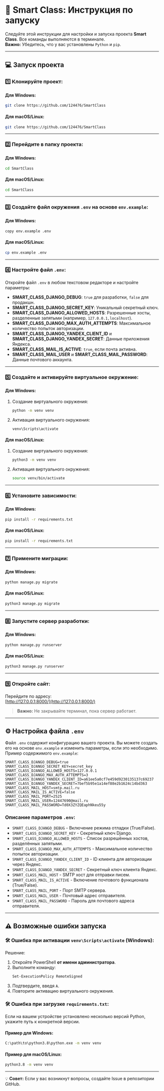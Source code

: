 
# 🔧 Smart Class: Инструкция по запуску

Следуйте этой инструкции для настройки и запуска проекта **Smart Class**. Все команды выполняются в терминале.  
**Важно:** Убедитесь, что у вас установлены `Python` и `pip`.

---

## 💻 Запуск проекта

### 1️⃣ Клонируйте проект:

#### Для Windows:
```bash
git clone https://github.com/124476/SmartClass
```

#### Для macOS/Linux:
```bash
git clone https://github.com/124476/SmartClass
```

---

### 2️⃣ Перейдите в папку проекта:

#### Для Windows:
```bash
cd SmartClass
```

#### Для macOS/Linux:
```bash
cd SmartClass
```

---

### 3️⃣ Создайте файл окружения `.env` на основе `env.example`:

#### Для Windows:
```bash
copy env.example .env
```

#### Для macOS/Linux:
```bash
cp env.example .env
```

---

### 4️⃣ Настройте файл `.env`:

Откройте файл `.env` в любом текстовом редакторе и настройте параметры:  

- **SMART_CLASS_DJANGO_DEBUG**: `true` для разработки, `false` для продакшн.
- **SMART_CLASS_DJANGO_SECRET_KEY**: Уникальный секретный ключ.
- **SMART_CLASS_DJANGO_ALLOWED_HOSTS**: Разрешенные хосты, разделенные запятыми (например, `127.0.0.1,localhost`).
- **SMART_CLASS_DJANGO_MAX_AUTH_ATTEMPTS**: Максимальное количество попыток авторизации.
- **SMART_CLASS_DJANGO_YANDEX_CLIENT_ID** и **SMART_CLASS_DJANGO_YANDEX_SECRET**: Данные приложения Яндекса.
- **SMART_CLASS_MAIL_IS_ACTIVE**: `true`, если почта активна.
- **SMART_CLASS_MAIL_USER** и **SMART_CLASS_MAIL_PASSWORD**: Данные почтового аккаунта.

---

### 5️⃣ Создайте и активируйте виртуальное окружение:

#### Для Windows:
1. Создание виртуального окружения:
   ```bash
   python -m venv venv
   ```
2. Активация виртуального окружения:
   ```bash
   venv\Scripts\activate
   ```

#### Для macOS/Linux:
1. Создание виртуального окружения:
   ```bash
   python3 -m venv venv
   ```
2. Активация виртуального окружения:
   ```bash
   source venv/bin/activate
   ```

---

### 6️⃣ Установите зависимости:

#### Для Windows:
```bash
pip install -r requirements.txt
```

#### Для macOS/Linux:
```bash
pip install -r requirements.txt
```

---

### 7️⃣ Примените миграции:

#### Для Windows:
```bash
python manage.py migrate
```

#### Для macOS/Linux:
```bash
python3 manage.py migrate
```

---

### 8️⃣ Запустите сервер разработки:

#### Для Windows:
```bash
python manage.py runserver
```

#### Для macOS/Linux:
```bash
python3 manage.py runserver
```

---

### 9️⃣ Откройте сайт:
Перейдите по адресу:  
[http://127.0.0.1:8000/](http://127.0.0.1:8000/)

> **Важно:** Не закрывайте терминал, пока сервер работает.

---

## ⚙ Настройка файла `.env`

Файл `.env` содержит конфигурацию вашего проекта. Вы можете создать его на основе `env.example` и изменить параметры, если это необходимо.  
Пример содержимого `env.example`:

```env
SMART_CLASS_DJANGO_DEBUG=true
SMART_CLASS_DJANGO_SECRET_KEY=secret_key
SMART_CLASS_DJANGO_ALLOWED_HOSTS=127.0.0.1
SMART_CLASS_DJANGO_MAX_AUTH_ATTEMPTS=3
SMART_CLASS_DJANGO_YANDEX_CLIENT_ID=a61ee5a0cf7e459d9230135137c69237
SMART_CLASS_DJANGO_YANDEX_SECRET=7bef5b95e1a14ef88e2b1624c14bd363
SMART_CLASS_MAIL_HOST=smtp.mail.ru
SMART_CLASS_MAIL_IS_ACTIVE=false
SMART_CLASS_MAIL_PORT=2525
SMART_CLASS_MAIL_USER=12447690@mail.ru
SMART_CLASS_MAIL_PASSWORD=Td0X3ZYZQEaphNkeu55y
```

### Описание параметров `.env`:

- `SMART_CLASS_DJANGO_DEBUG` - Включение режима отладки (True/False).
- `SMART_CLASS_DJANGO_SECRET_KEY` - Секретный ключ Django.
- `SMART_CLASS_DJANGO_ALLOWED_HOSTS` - Список разрешённых хостов, разделённых запятыми.
- `SMART_CLASS_DJANGO_MAX_AUTH_ATTEMPTS` - Максимальное количество попыток авторизации.
- `SMART_CLASS_DJANGO_YANDEX_CLIENT_ID` - ID клиента для авторизации через Яндекс.
- `SMART_CLASS_DJANGO_YANDEX_SECRET` - Секретный ключ клиента Яндекс.
- `SMART_CLASS_MAIL_HOST` - SMTP хост для отправки писем.
- `SMART_CLASS_MAIL_IS_ACTIVE` - Включение почтового функционала (True/False).
- `SMART_CLASS_MAIL_PORT` - Порт SMTP сервера.
- `SMART_CLASS_MAIL_USER` - Почтовый адрес отправителя.
- `SMART_CLASS_MAIL_PASSWORD` - Пароль для почтового адреса отправителя.

---

## ⚠ Возможные ошибки запуска

### 🛠 Ошибка при активации `venv\Scripts\activate` (Windows):
Решение:
1. Откройте PowerShell **от имени администратора**.
2. Выполните команду:
   ```bash
   Set-ExecutionPolicy RemoteSigned
   ```
3. Подтвердите, введя `A`.
4. Повторите активацию виртуального окружения.

### 🛠 Ошибка при загрузке `requirements.txt`:
Если на вашем устройстве установлено несколько версий Python, укажите путь к конкретной версии.  

#### Пример для Windows:
```bash
C:\path\to\python3.8\python.exe -m venv venv
```

#### Пример для macOS/Linux:
```bash
python3.8 -m venv venv
```

---

💡 **Совет:** Если у вас возникнут вопросы, создайте Issue в репозитории GitHub.